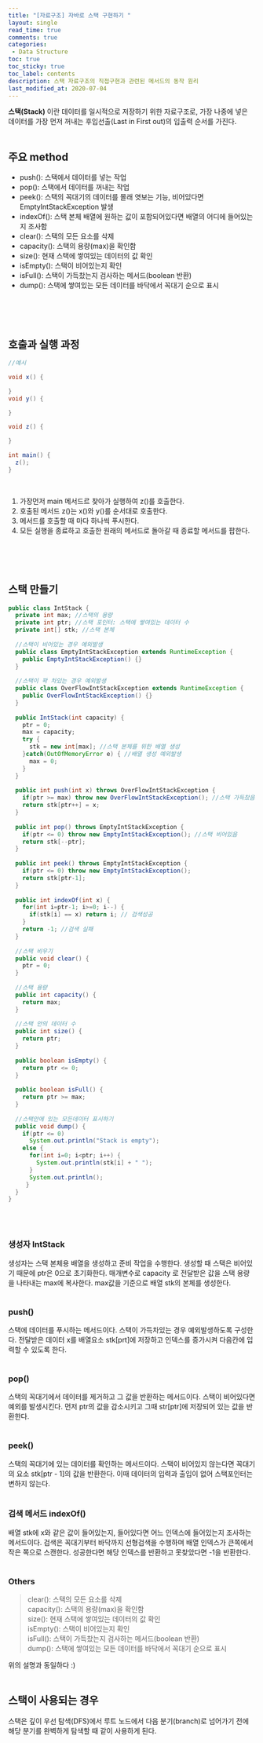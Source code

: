 ```yaml
---
title: "[자료구조] 자바로 스택 구현하기 "
layout: single    
read_time: true    
comments: true   
categories: 
 - Data Structure  
toc: true    
toc_sticky: true    
toc_label: contents    
description: 스택 자료구조의 직접구현과 관련된 메서드의 동작 원리 
last_modified_at: 2020-07-04       
---
```

**스택(Stack)** 이란 데이터를 일시적으로 저장하기 위한 자료구조로, 가장 나중에 넣은 데이터를 가장 먼저 꺼내는 
후입선출(Last in First out)의 입출력 순서를 가진다. 
<br>
<br>

## 주요 method

- push(): 스택에서 데이터를 넣는 작업
- pop(): 스택에서 데이터를 꺼내는 작업
- peek(): 스택의 꼭대기의 데이터를 몰래 엿보는 기능, 비어있다면 EmptyIntStackException 발생
- indexOf(): 스택 본체 배열에 원하는 값이 포함되어있다면 배열의 어디에 들어있는지 조사함
- clear(): 스택의 모든 요소를 삭제
- capacity(): 스택의 용량(max)을 확인함
- size(): 현재 스택에 쌓여있는 데이터의 값 확인
- isEmpty(): 스택이 비어있는지 확인
- isFull(): 스택이 가득찼는지 검사하는 메서드(boolean 반환)
- dump(): 스택에 쌓여있는 모든 데이터를 바닥에서 꼭대기 순으로 표시

<br>
<br>
<br>

## 호출과 실행 과정

```java
//예시

void x() {

}
void y() {

}

void z() {

}

int main() {
  z();
}
```
<br>

1. 가장먼저 main 메서드르 찾아가 실행하여 z()를 호출한다. 
2. 호출된 메서드 z()는 x()와 y()를 순서대로 호출한다. 
3. 메서드를 호출할 때 마다 하나씩 푸시한다. 
4. 모든 실행을 종료하고 호출한 원래의 메서드로 돌아갈 때 종료할 메서드를 팝한다. 

<br>
<br>
<br>

## 스택 만들기

```java
public class IntStack {
  private int max; //스택의 용량
  private int ptr; //스택 포인터: 스택에 쌓여있는 데이터 수
  private int[] stk; //스택 본체
  
  //스택이 비어있는 경우 예외발생
  public class EmptyIntStackException extends RuntimeException {
    public EmptyIntStackException() {}
  }
  
  //스택이 꽉 차있는 경우 예외발생
  public class OverFlowIntStackException extends RuntimeException {
    public OverFlowIntStackException() {}
  }
  
  public IntStack(int capacity) {
    ptr = 0;
    max = capacity;
    try {
      stk = new int[max]; //스택 본체를 위한 배열 생성
    }catch(OutOfMemoryError e) { //배열 생성 예외발생
      max = 0;
    }
  }
  
  public int push(int x) throws OverFlowIntStackException {
    if(ptr >= max) throw new OverFlowIntStackException(); //스택 가득찼음
    return stk[ptr++] = x;
  }
  
  public int pop() throws EmptyIntStackException {
    if(ptr <= 0) throw new EmptyIntStackException(); //스택 비어있음 
    return stk[--ptr];
  }
  
  public int peek() throws EmptyIntStackException {
    if(ptr <= 0) throw new EmptyIntStackException();
    return stk[ptr-1];
  }
  
  public int indexOf(int x) {
    for(int i=ptr-1; i>=0; i--) {
      if(stk[i] == x) return i; // 검색성공
    } 
    return -1; //검색 실패
  }
  
  //스택 비우기
  public void clear() {
    ptr = 0;
  }
  
  //스택 용량
  public int capacity() {
    return max;
  }
  
  //스택 안의 데이터 수
  public int size() {
    return ptr;
  }
  
  public boolean isEmpty() {
    return ptr <= 0;
  }
  
  public boolean isFull() {
    return ptr >= max;
  }
  
  //스택안에 있는 모든데이터 표시하기 
  public void dump() {
    if(ptr <= 0) 
      System.out.println("Stack is empty");
    else {
      for(int i=0; i<ptr; i++) {
        System.out.println(stk[i] + " ");
      }
      System.out.println();
     }
  }
}
```
<br>
<br>

### 생성자 IntStack

생성자는 스택 본체용 배열을 생성하고 준비 작업을 수행한다. 
생성할 때 스택은 비어있기 때문에 ptr은 0으로 초기화한다. 매개변수로 capacity
로 전달받은 값을 스택 용량을 나타내는 max에 복사한다. max값을 기준으로 배열 stk의 
본체를 생성한다. 
<br>
<br>

### push()

스택에 데이터를 푸시하는 메서드이다. 스택이 가득차있는 경우 예외발생하도록 구성한다. 
전달받은 데이터 x를 배열요소 stk[prt]에 저장하고 인덱스를 증가시켜 다음칸에 입력할 수 있도록 한다. 
<br>
<br>

### pop()

스택의 꼭대기에서 데이터를 제거하고 그 값을 반환하는 메서드이다. 스택이 비어있다면 
예외를 발생시킨다. 먼저 ptr의 값을 감소시키고 그때 str[ptr]에 저장되어 있는 값을 반환한다. 
<br>
<br>

### peek()

스택의 꼭대기에 있는 데이터를 확인하는 메서드이다. 스택이 비어있지 않는다면 
꼭대기의 요소 stk[ptr - 1]의 값을 반환한다. 이때 데이터의 입력과 출입이 없어 스택포인터는 변하지 않는다. 
<br>
<br>

### 검색 메서드 indexOf()

배열 stk에 x와 같은 값이 들어있는지, 들어있다면 어느 인덱스에 들어있는지 조사하는 메서드이다. 
검색은 꼭대기부터 바닥까지 선형검색을 수행하며 배열 인덱스가 큰쪽에서 작은 쪽으로 스캔한다. 성공한다면 
해당 인덱스를 반환하고 못찾았다면 -1을 반환한다. 
<br>
<br>

### Others

>clear(): 스택의 모든 요소를 삭제    
>capacity(): 스택의 용량(max)을 확인함     
>size(): 현재 스택에 쌓여있는 데이터의 값 확인    
>isEmpty(): 스택이 비어있는지 확인     
>isFull(): 스택이 가득찼는지 검사하는 메서드(boolean 반환)    
>dump(): 스택에 쌓여있는 모든 데이터를 바닥에서 꼭대기 순으로 표시      

위의 설명과 동일하다 :)
<br>
<br>

## 스택이 사용되는 경우

스택은 깊이 우선 탐색(DFS)에서 루트 노드에서 다음 분기(branch)로 넘어가기 전에 해당 분기를 
완벽하게 탐색할 때 같이 사용하게 된다. 
<br>
<br>
<br>
<br>
<br>
<br>












